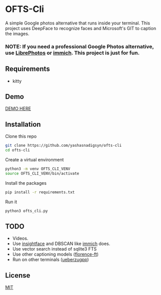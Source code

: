 
# OFTS-Cli

A simple Google photos alternative that runs inside your terminal. This project uses DeepFace to recognize faces and Microsoft's GIT to caption the images.



### NOTE: If you need a professional Google Photos alternative, use [LibrePhotos](https://github.com/LibrePhotos/librephotos) or [immich](https://github.com/immich-app/immich). This project is just for fun.

## Requirements
- kitty

## Demo
[DEMO HERE](https://imgur.com/a/teQ5r4q)


## Installation

Clone this repo
```bash
git clone https://github.com/yashasnadigsyn/ofts-cli
cd ofts-cli
```

Create a virtual environment
```bash
python3 -m venv OFTS_CLI_VENV
source OFTS_CLI_VENV/bin/activate
```

Install the packages
```bash
pip install -r requirements.txt
```

Run it 
```bash
python3 ofts_cli.py
```



    
## TODO

- Videos.
- Use [insightface](https://github.com/deepinsight/insightface) and DBSCAN like [immich](https://immich.app/docs/features/facial-recognition/#how-facial-recognition-works) does.
- Use vector search instead of sqlite3 FTS
- Use other captioning models ([florence-ft](https://huggingface.co/microsoft/Florence-2-base-ft))
- Run on other terminals ([ueberzugpp](https://github.com/jstkdng/ueberzugpp))


## License

[MIT](https://choosealicense.com/licenses/mit/)


